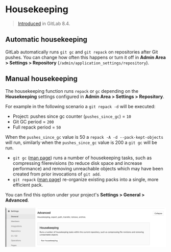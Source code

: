 # Housekeeping

> [Introduced](https://gitlab.com/gitlab-org/gitlab-foss/issues/3041) in GitLab 8.4.

## Automatic housekeeping

GitLab automatically runs `git gc` and `git repack` on repositories
after Git pushes. You can change how often this happens or turn it off in
**Admin Area > Settings > Repository** (`/admin/application_settings/repository`).

## Manual housekeeping

The housekeeping function runs `repack` or `gc` depending on the
**Housekeeping** settings configured in **Admin Area > Settings > Repository**.

For example in the following scenario a `git repack -d` will be executed:

- Project: pushes since gc counter (`pushes_since_gc`) = `10`
- Git GC period = `200`
- Full repack period = `50`

When the `pushes_since_gc` value is 50 a `repack -A -d --pack-kept-objects` will run, similarly when
the `pushes_since_gc` value is 200 a `git gc` will be run.

- `git gc` ([man page](https://mirrors.edge.kernel.org/pub/software/scm/git/docs/git-gc.html)) runs a number of housekeeping tasks,
  such as compressing filerevisions (to reduce disk space and increase performance)
  and removing unreachable objects which may have been created from prior invocations of
  `git add`.
- `git repack` ([man page](https://mirrors.edge.kernel.org/pub/software/scm/git/docs/git-repack.html)) re-organize existing packs into a single, more efficient pack.

You can find this option under your project's **Settings > General > Advanced**.

![Housekeeping settings](img/housekeeping_settings.png)
